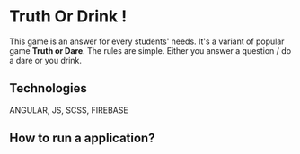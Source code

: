 # Truth Or Drink !

This game is an answer for every  students' needs. It's a variant of popular game **Truth or Dare**. The rules are simple. Either you answer a question / do a dare or you drink.

## Technologies

ANGULAR, JS, SCSS, FIREBASE

##  How to run a application? 
